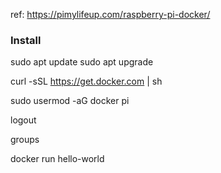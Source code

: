 ref:
    https://pimylifeup.com/raspberry-pi-docker/

### Install
sudo apt update
sudo apt upgrade

curl -sSL https://get.docker.com | sh

sudo usermod -aG docker pi

logout

groups

docker run hello-world

